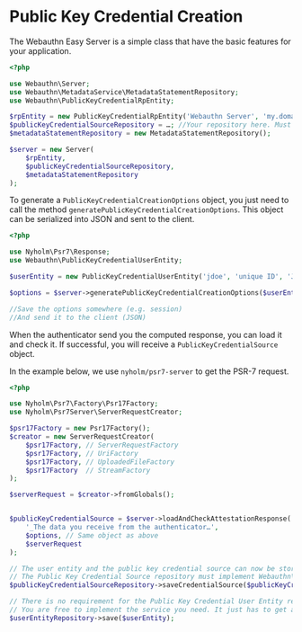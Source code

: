 Public Key Credential Creation
==============================

The Webauthn Easy Server is a simple class that have the basic features for your application.

```php
<?php

use Webauthn\Server;
use Webauthn\MetadataService\MetadataStatementRepository;
use Webauthn\PublicKeyCredentialRpEntity;

$rpEntity = new PublicKeyCredentialRpEntity('Webauthn Server', 'my.domain.com');
$publicKeyCredentialSourceRepository = …; //Your repository here. Must implement Webauthn\PublicKeyCredentialSourceRepository
$metadataStatementRepository = new MetadataStatementRepository();

$server = new Server(
    $rpEntity,
    $publicKeyCredentialSourceRepository,
    $metadataStatementRepository
);
```

To generate a `PublicKeyCredentialCreationOptions` object, you just need to call the method `generatePublicKeyCredentialCreationOptions`.
This object can be serialized into JSON and sent to the client.

```php
<?php

use Nyholm\Psr7\Response;
use Webauthn\PublicKeyCredentialUserEntity;

$userEntity = new PublicKeyCredentialUserEntity('jdoe', 'unique ID', 'John Doe');

$options = $server->generatePublicKeyCredentialCreationOptions($userEntity);

//Save the options somewhere (e.g. session)
//And send it to the client (JSON)
```

When the authenticator send you the computed response, you can load it and check it.
If successful, you will receive a `PublicKeyCredentialSource` object.

In the example below, we use `nyholm/psr7-server` to get the PSR-7 request.
```php
<?php

use Nyholm\Psr7\Factory\Psr17Factory;
use Nyholm\Psr7Server\ServerRequestCreator;

$psr17Factory = new Psr17Factory();
$creator = new ServerRequestCreator(
    $psr17Factory, // ServerRequestFactory
    $psr17Factory, // UriFactory
    $psr17Factory, // UploadedFileFactory
    $psr17Factory  // StreamFactory
);

$serverRequest = $creator->fromGlobals();


$publicKeyCredentialSource = $server->loadAndCheckAttestationResponse(
    '_The data you receive from the authenticator…',
    $options, // Same object as above
    $serverRequest
);

// The user entity and the public key credential source can now be stored using their repository
// The Public Key Credential Source repository must implement Webauthn\PublicKeyCredentialSourceRepository
$publicKeyCredentialSourceRepository->saveCredentialSource($publicKeyCredentialSource);

// There is no requirement for the Public Key Credential User Entity repository
// You are free to implement the service you need. It just has to get and store Webauthn\PublicKeyCredentialUserEntity objects.
$userEntityRepository->save($userEntity);
```
